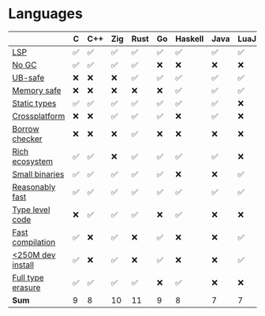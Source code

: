 # Languages

<!-- ✅❌❓⚠️ -->

|                                                  | C | C++ | Zig | Rust | Go | Haskell | Java | LuaJIT | JS | TS | Python | PHP |
| ------------------------------------------------ | - | --- | --- | ---- | -- | ------- | ---- | ------ | -- | -- | ------ | --- |
| [LSP](Legend.md#lsp)                             | ✅ | ✅   | ✅   | ✅    | ✅  | ✅       | ✅    | ✅      | ✅  | ✅  | ✅      | ❌   |
| [No GC](Legend.md#no-gc)                         | ✅ | ✅   | ✅   | ✅    | ❌  | ❌       | ❌    | ❌      | ❌  | ❌  | ❌      | ❌   |
| [UB-safe](Legend.md#ub-safe)                     | ❌ | ❌   | ❌   | ✅    | ✅  | ✅       | ✅    | ✅      | ✅  | ✅  | ✅      | ✅   |
| [Memory safe](Legend.md#memory-safe)             | ❌ | ❌   | ❌   | ❌    | ❌  | ✅       | ✅    | ✅      | ✅  | ✅  | ✅      | ✅   |
| [Static types](Legend.md#static-types)           | ✅ | ✅   | ✅   | ✅    | ✅  | ✅       | ✅    | ❌      | ❌  | ✅  | ❌      | ❌   |
| [Crossplatform](Legend.md#crossplatform)         | ❌ | ❌   | ✅   | ✅    | ✅  | ❌       | ✅    | ❌      | ✅  | ✅  | ✅      | ✅   |
| [Borrow checker](Legend.md#borrow-checker)       | ❌ | ❌   | ❌   | ✅    | ❌  | ❌       | ❌    | ❌      | ❌  | ❌  | ❌      | ❌   |
| [Rich ecosystem](Legend.md#rich-ecosystem)       | ✅ | ✅   | ❌   | ✅    | ✅  | ✅       | ✅    | ❌      | ✅  | ✅  | ✅      | ✅   |
| [Small binaries](Legend.md#small-binaries)       | ✅ | ✅   | ✅   | ✅    | ✅  | ❌       | ❌    | ✅      | ❌  | ❌  | ❌      | ❌   |
| [Reasonably fast](Legend.md#Reasonably-fast)     | ✅ | ✅   | ✅   | ✅    | ✅  | ✅       | ✅    | ✅      | ❌  | ❌  | ❌      | ❌   |
| [Type level code](Legend.md#type-level-code)     | ❌ | ✅   | ✅   | ✅    | ❌  | ✅       | ❌    | ❌      | ❌  | ✅  | ❌      | ❌   |
| [Fast compilation](Legend.md#fast-compilation)   | ✅ | ❌   | ✅   | ❌    | ✅  | ❌       | ❌    | ✅      | ✅  | ❌  | ✅      | ✅   |
| [<250M dev install](Legend.md#<250m-dev-install) | ✅ | ❌   | ✅   | ❌    | ✅  | ❌       | ❌    | ✅      | ✅  | ✅  | ✅      | ✅   |
| [Full type erasure](Legend.md#full-type-erasure) | ✅ | ✅   | ✅   | ✅    | ❌  | ✅       | ❌    | ❌      | ❌  | ❌  | ❌      | ❌   |
| **Sum**                                          | 9 | 8   | 10  | 11   | 9  | 8       | 7    | 7      | 7  | 8  | 7      | 6   |
